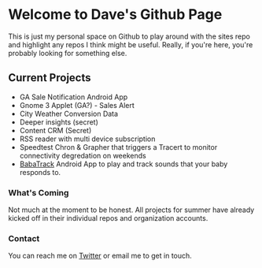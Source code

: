 # Welcome to Dave's Github Page

This is just my personal space on Github to play around with the sites repo and highlight any repos I think might be useful. Really, if you're here, you're probably looking for something else. 

## Current Projects

- GA Sale Notification Android App
- Gnome 3 Applet (GA?) - Sales Alert
- City Weather Conversion Data
- Deeper insights (secret) 
- Content CRM (Secret)
- RSS reader with multi device subscription 
- Speedtest Chron & Grapher that triggers a Tracert to monitor connectivity degredation on weekends
- [BabaTrack](https://github.com/davedavis/BabaTrack) Android App to play and track sounds that your baby responds to. 




### What's Coming

Not much at the moment to be honest. All projects for summer have already kicked off in their individual repos and organization accounts. 

### Contact

You can reach me on [Twitter](https://twitter.com/davedavis/) or email me to get in touch. 
